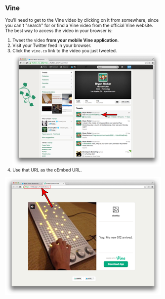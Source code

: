 ## Vine

You'll need to get to the Vine video by clicking on it from somewhere, since you can't "search" for or find a Vine video from the official Vine website. The best way to access the video in your browser is:

1. Tweet the video **from your mobile Vine application**.
2. Visit your Twitter feed in your browser.
3. Click the `vine.co` link to the video you just tweeted.  
![Vine 1](images/vine1.png)
4. Use that URL as the oEmbed URL.

![Vine 2](images/vine2.png)
